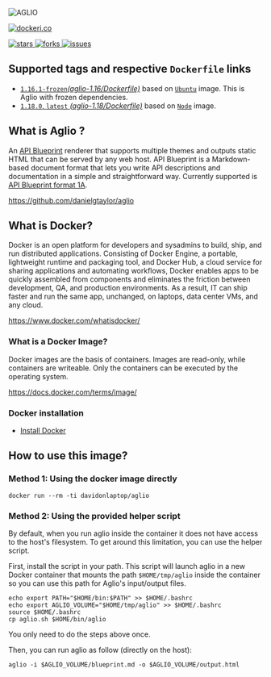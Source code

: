 ![AGLIO](https://raw.github.com/danielgtaylor/aglio/master/images/aglio.png)

[![dockeri.co](http://dockeri.co/image/davidonlaptop/aglio)](https://registry.hub.docker.com/davidonlaptop/aglio/)

[![stars](https://img.shields.io/github/stars/davidonlaptop/aglio.svg) ![forks](https://img.shields.io/github/forks/davidonlaptop/aglio.svg) ![issues](https://img.shields.io/github/issues/davidonlaptop/aglio.svg) ](https://github.com/davidonlaptop/aglio)


## Supported tags and respective `Dockerfile` links

- [`1.16.1-frozen`_(aglio-1.16/Dockerfile)_](https://github.com/davidonlaptop/docker-aglio/tree/v1.16.1-frozen/aglio-1.16-frozen/Dockerfile)  based on [`Ubuntu`](https://registry.hub.docker.com/_/ubuntu/) image. This is Aglio with frozen dependencies.
- [`1.18.0`, `latest` _(aglio-1.18/Dockerfile)_](https://github.com/davidonlaptop/docker-aglio/tree/v1.18.0/aglio-1.18/Dockerfile)  based on [`Node`](https://registry.hub.docker.com/_/node/) image.


## What is Aglio ?
An [API Blueprint](http://apiblueprint.org/) renderer that supports multiple themes and outputs static HTML that can be served by any web host. API Blueprint is a Markdown-based document format that lets you write API descriptions and documentation in a simple and straightforward way. Currently supported is [API Blueprint format 1A](https://github.com/apiaryio/api-blueprint/blob/master/API%20Blueprint%20Specification.md).

https://github.com/danielgtaylor/aglio


## What is Docker?
Docker is an open platform for developers and sysadmins to build, ship, and run distributed applications. Consisting of Docker Engine, a portable, lightweight runtime and packaging tool, and Docker Hub, a cloud service for sharing applications and automating workflows, Docker enables apps to be quickly assembled from components and eliminates the friction between development, QA, and production environments. As a result, IT can ship faster and run the same app, unchanged, on laptops, data center VMs, and any cloud.

https://www.docker.com/whatisdocker/

### What is a Docker Image?
Docker images are the basis of containers. Images are read-only, while containers are writeable. Only the containers can be executed by the operating system.

https://docs.docker.com/terms/image/

### Docker installation
* [Install Docker](https://docs.docker.com/installation/)


## How to use this image?

### Method 1: Using the docker image directly
```
docker run --rm -ti davidonlaptop/aglio
```

### Method 2: Using the provided helper script
By default, when you run aglio inside the container it does not have access to the host's filesystem. To get around this limitation, you can use the helper script.

First, install the script in your path. This script will launch aglio in a new Docker container that mounts the path `$HOME/tmp/aglio` inside the container so you can use this path for Aglio's input/output files.
```
echo export PATH="$HOME/bin:$PATH" >> $HOME/.bashrc
echo export AGLIO_VOLUME="$HOME/tmp/aglio" >> $HOME/.bashrc
source $HOME/.bashrc
cp aglio.sh $HOME/bin/aglio
```
You only need to do the steps above once.


Then, you can run aglio as follow (directly on the host):
```
aglio -i $AGLIO_VOLUME/blueprint.md -o $AGLIO_VOLUME/output.html
```

